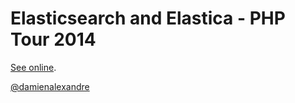# Elasticsearch and Elastica - PHP Tour 2014

[See online](http://jolicode.github.io/elastica-conf).

[@damienalexandre](http://twitter.com/damienalexandre)
